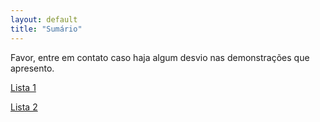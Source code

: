 ```yaml
---
layout: default
title: "Sumário"
---
```

Favor, entre em contato caso haja algum desvio nas demonstrações que apresento.

[Lista 1](list1/)

[Lista 2](list1/)

